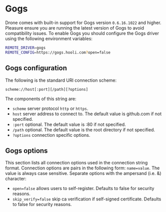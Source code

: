 # Gogs

Drone comes with built-in support for Gogs version `0.6.16.1022` and higher. Pleasure ensure you are running the latest version of Gogs to avoid compatibility issues. To enable Gogs you should configure the Gogs driver using the following environment variables:

```bash
REMOTE_DRIVER=gogs
REMOTE_CONFIG=https://gogs.hooli.com?open=false
```

## Gogs configuration

The following is the standard URI connection scheme:

```
scheme://host[:port][/path][?options]
```

The components of this string are:

* `scheme` server protocol `http` or `https`.
* `host` server address to connect to. The default value is github.com if not specified.
* `:port` optional. The default value is :80 if not specified.
* `/path` optional. The default value is the root directory if not specified.
* `?options` connection specific options.

## Gogs options

This section lists all connection options used in the connection string format. Connection options are pairs in the following form: `name=value`. The value is always case sensitive. Separate options with the ampersand (i.e. &) character:

* `open=false` allows users to self-register. Defaults to false for security reasons.
* `skip_verify=false` skip ca verification if self-signed certificate. Defaults to false for security reasons.
